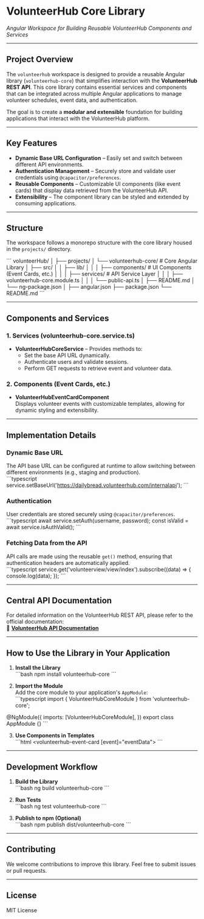# VolunteerHub Core Library  
_Angular Workspace for Building Reusable VolunteerHub Components and Services_

---

## Project Overview  
The `volunteerhub` workspace is designed to provide a reusable Angular library (`volunteerhub-core`) that simplifies interaction with the **VolunteerHub REST API**. This core library contains essential services and components that can be integrated across multiple Angular applications to manage volunteer schedules, event data, and authentication.

The goal is to create a **modular and extensible** foundation for building applications that interact with the VolunteerHub platform.

---

## Key Features
- **Dynamic Base URL Configuration** – Easily set and switch between different API environments.
- **Authentication Management** – Securely store and validate user credentials using `@capacitor/preferences`.
- **Reusable Components** – Customizable UI components (like event cards) that display data retrieved from the VolunteerHub API.
- **Extensibility** – The component library can be styled and extended by consuming applications.

---

## Structure
The workspace follows a monorepo structure with the core library housed in the `projects/` directory.  

\```
volunteerHub/
│
├── projects/
│   └── volunteerhub-core/           # Core Angular Library
│       ├── src/
│       │   ├── lib/
│       │   │   ├── components/      # UI Components (Event Cards, etc.)
│       │   │   ├── services/        # API Service Layer
│       │   │   ├── volunteerhub-core.module.ts
│       │   │   └── public-api.ts
│       ├── README.md
│       └── ng-package.json
│
├── angular.json
├── package.json
└── README.md
\```

---

## Components and Services
### 1. Services (volunteerhub-core.service.ts)  
- **VolunteerHubCoreService** – Provides methods to:  
  - Set the base API URL dynamically.  
  - Authenticate users and validate sessions.  
  - Perform GET requests to retrieve event and volunteer data.  

### 2. Components (Event Cards, etc.)  
- **VolunteerHubEventCardComponent**  
  Displays volunteer events with customizable templates, allowing for dynamic styling and extensibility.  

---

## Implementation Details

### Dynamic Base URL  
The API base URL can be configured at runtime to allow switching between different environments (e.g., staging and production).  
\```typescript
service.setBaseUrl('https://dailybread.volunteerhub.com/internalapi');
\```

### Authentication  
User credentials are stored securely using `@capacitor/preferences`.  
\```typescript
await service.setAuth(username, password);
const isValid = await service.isAuthValid();
\```

### Fetching Data from the API  
API calls are made using the reusable `get()` method, ensuring that authentication headers are automatically applied.  
\```typescript
service.get('volunteerview/view/index').subscribe((data) => {
  console.log(data);
});
\```

---

## Central API Documentation  
For detailed information on the VolunteerHub REST API, please refer to the official documentation:  
🔗 **[VolunteerHub API Documentation](https://support.volunteerhub.com/support/solutions)**

---

## How to Use the Library in Your Application  

1. **Install the Library**  
\```bash
npm install volunteerhub-core
\```

2. **Import the Module**  
Add the core module to your application's `AppModule`:  
\```typescript
import { VolunteerHubCoreModule } from 'volunteerhub-core';

@NgModule({
  imports: [VolunteerHubCoreModule],
})
export class AppModule {}
\```

3. **Use Components in Templates**  
\```html
<volunteerhub-event-card [event]="eventData"></volunteerhub-event-card>
\```

---

## Development Workflow
1. **Build the Library**  
\```bash
ng build volunteerhub-core
\```

2. **Run Tests**  
\```bash
ng test volunteerhub-core
\```

3. **Publish to npm (Optional)**  
\```bash
npm publish dist/volunteerhub-core
\```

---

## Contributing  
We welcome contributions to improve this library. Feel free to submit issues or pull requests.

---

## License  
MIT License
